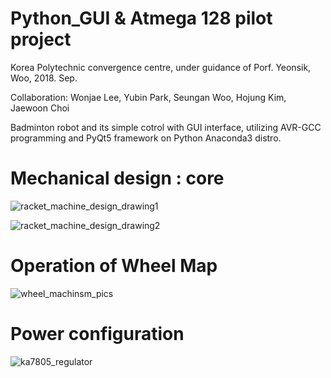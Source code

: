 # Python_GUI & Atmega 128 pilot project

Korea Polytechnic convergence centre, under guidance of Porf. Yeonsik, Woo, 2018. Sep.

Collaboration: Wonjae Lee, Yubin Park, Seungan Woo, Hojung Kim, Jaewoon Choi

Badminton robot and its simple cotrol with GUI interface, utilizing AVR-GCC programming and PyQt5 framework on Python Anaconda3 distro.




# Mechanical design : core
![racket_machine_design_drawing1](https://user-images.githubusercontent.com/19379126/45284663-10c72b00-b51c-11e8-8e55-32783f754c03.JPG)

![racket_machine_design_drawing2](https://user-images.githubusercontent.com/19379126/45285045-15401380-b51d-11e8-8d99-3478cd50f92e.JPG)

# Operation of Wheel Map
![wheel_machinsm_pics](https://user-images.githubusercontent.com/19379126/45285171-7cf65e80-b51d-11e8-9e58-0c2788062402.png)

# Power configuration
![ka7805_regulator](https://user-images.githubusercontent.com/19379126/45285259-b75ffb80-b51d-11e8-9e2a-77ace1eec1ab.JPG)